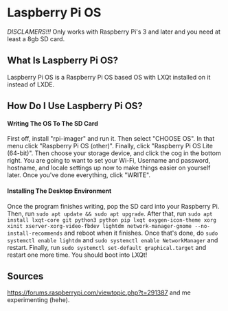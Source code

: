 # Laspberry Pi OS

*DISCLAMERS!!!* Only works with Raspberry Pi's 3 and later and you need at least a 8gb SD card.

## What Is Laspberry Pi OS?
Laspberry Pi OS is a Raspberry Pi OS based OS with LXQt installed on it instead of LXDE.

## How Do I Use Laspberry Pi OS?
#### Writing The OS To The SD Card
First off, install "rpi-imager" and run it. Then select "CHOOSE OS". In that menu click "Raspberry Pi OS (other)". Finally, click "Raspberry Pi OS Lite (64-bit)". Then choose your storage device, and click the cog in the bottom right. You are going to want to set your Wi-Fi, Username and password, hostname, and locale settings up now to make things easier on yourself later. Once you've done everything, click "WRITE".
#### Installing The Desktop Environment
Once the program finishes writing, pop the SD card into your Raspberry Pi. Then, run ```sudo apt update && sudo apt upgrade```. After that, run ```sudo apt install lxqt-core git python3 python pip lxqt oxygen-icon-theme xorg xinit xserver-xorg-video-fbdev lightdm network-manager-gnome --no-install-recommends``` and reboot when it finishes. Once that's done, do ```sudo systemctl enable lightdm``` and ```sudo systemctl enable NetworkManager``` and restart. Finally, run ```sudo systemctl set-default graphical.target``` and restart one more time. You should boot into LXQt!

## Sources
https://forums.raspberrypi.com/viewtopic.php?t=291387 and me experimenting (hehe).
